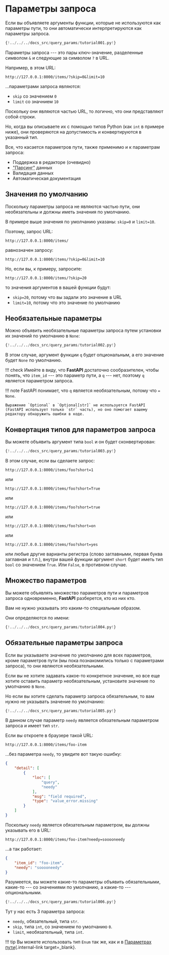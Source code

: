 # Параметры запроса

Если вы объявляете аргументы функции, которые не используются как параметры пути, то они автоматически интерпретируются как параметры запроса.

```Python hl_lines="9"
{!../../../docs_src/query_params/tutorial001.py!}
```

Параметры запроса --- это пары ключ-значение, разделенные символом `&` и следующие за символом `?` в URL.

Например, в этом URL:

```
http://127.0.0.1:8000/items/?skip=0&limit=10
```

...параметрами запроса являются:

* `skip` со значением `0`
* `limit` со значнием `10`

Поскольку они являются частью URL, то логично, что они представляют собой строки.

Но, когда вы описываете их с помощью типов Python (как `int` в примере ниже), они проверяются на допустимость и конвертируются в указанный тип.

Все, что касается параметров пути, также применимо и к параметрам запроса:

* Поддержка в редакторе (очевидно)
* <abbr title="конвертация из строки HTTP-запроса в данные Python">"Парсинг"</abbr> данных
* Валидация данных
* Автоматическая документация

## Значения по умолчанию

Поскольку параметры запроса не являются частью пути, они необязательны и должны иметь значения по умолчанию.

В примере выше значения по умолчанию указаны: `skip=0` и `limit=10`.

Поэтому, запрос URL:

```
http://127.0.0.1:8000/items/
```

равнозначен запросу:

```
http://127.0.0.1:8000/items/?skip=0&limit=10
```

Но, если вы, к примеру, запросите:

```
http://127.0.0.1:8000/items/?skip=20
```

то значения аргументов в вашей функции будут:

* `skip=20`, потому что вы задали это значение в URL
* `limit=10`, потому что это значение по умолчанию

## Необязательные параметры

Можно объявить необязательные параметры запроса путем установки их значений по умолчанию в `None`:

```Python hl_lines="9"
{!../../../docs_src/query_params/tutorial002.py!}
```

В этом случае, аргумент функции `q` будет опциональным, а его значение будет `None` по умолчанию.

!!! check
    Имейте в виду, что **FastAPI** достаточно сообразителен, чтобы понять, что `item_id` --- это параметр пути, а `q` --- нет, поэтому `q` является параметром запроса.

!!! note
    FastAPI понимает, что `q` является необязательным, потому что `= None`.

    Выражение `Optional` в `Optional[str]` не используется FastAPI (FastAPI использует только `str` часть), но оно помогает вашему редактору обнаружить ошибки в коде.

## Конвертация типов для параметров запроса

Вы можете объявить аргумент типа `bool` и он будет сконвертирован:

```Python hl_lines="9"
{!../../../docs_src/query_params/tutorial003.py!}
```

В этом случае, если вы сделаете запрос:

```
http://127.0.0.1:8000/items/foo?short=1
```

или

```
http://127.0.0.1:8000/items/foo?short=True
```

или

```
http://127.0.0.1:8000/items/foo?short=true
```

или

```
http://127.0.0.1:8000/items/foo?short=on
```

или

```
http://127.0.0.1:8000/items/foo?short=yes
```

или любые другие варианты регистра (слово заглавными, первая буква заглавная и т.п.), внутри вашей функции аргумент `short` будет иметь тип `bool` со значением `True`. Или `False`, в противном случае.


## Множество параметров

Вы можете объявлять множество параметров пути и параметров запроса одновременно, **FastAPI** разберется, кто из них кто.

Вам не нужно указывать это каким-то специальным образом.

Они определяются по имени:

```Python hl_lines="8  10"
{!../../../docs_src/query_params/tutorial004.py!}
```

## Обязательные параметры запроса

Если вы указываете значение по умолчанию для всех параметров, кроме параметров пути (мы пока познакомились только с параметрами запроса), то они являются необязательными.

Если вы не хотите задавать какое-то конкретное значение, но все еще хотите оставить параметр необязательным, установите значение по умолчанию в `None`.

Но если вы хотите сделать параметр запроса обязательным, то вам нужно не указывать значение по умолчанию:

```Python hl_lines="6-7"
{!../../../docs_src/query_params/tutorial005.py!}
```

В данном случае параметр `needy` является обязательным параметром запроса и имеет тип `str`.

Если вы откроете в браузере такой URL:

```
http://127.0.0.1:8000/items/foo-item
```

...без параметра `needy`, то увидите вот такую ошибку:

```JSON
{
    "detail": [
        {
            "loc": [
                "query",
                "needy"
            ],
            "msg": "field required",
            "type": "value_error.missing"
        }
    ]
}
```

Поскольку `needy` является обязательным параметром, вы должны указывать его в URL:

```
http://127.0.0.1:8000/items/foo-item?needy=sooooneedy
```

...а так работает:

```JSON
{
    "item_id": "foo-item",
    "needy": "sooooneedy"
}
```

Разумеется, вы можете какие-то параметры объявить обязательными, какие-то --- со значениями по умолчанию, а какие-то --- опциональными.

```Python hl_lines="10"
{!../../../docs_src/query_params/tutorial006.py!}
```

Тут у нас есть 3 параметра запроса:

* `needy`, обязательный, типа `str`.
* `skip`, типа `int`, со значением по умолчанию `0`.
* `limit`, необязательный, типа `int`.

!!! tip
    Вы можете использовать тип `Enum` так же, как и в [Параметрах пути](path-params.md#predefined-values){.internal-link target=_blank}.
